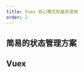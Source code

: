 ```yaml
---
title: Vuex 核心概念和基本使用
order: 2
---
```


## 简易的状态管理方案

<!-- - 如果多个组件之间需要共享状态，使用之前的方式虽然都可以实现，但是比较麻烦，而且多个组件之间互相传值，很难跟踪到数据的变化，如果出现问题的话，很难定位问题
- 当遇到多个组件需要共享状态的时候（典型的场景如购物车），使用之前的组件通信方式都不合适，会遇到以下的问题
  - 多个视图依赖于同一状态
    - 如果多层嵌套的组件依赖于同一状态，使用父子组件传值可以实现，但是非常的麻烦，而且不易管理
  - 来自不同视图的行为需要变更统一状态
    我们可以使用父子组件的方式获取状态
进行修改
或者通过事件机制来改变或者同步状态的变化
以上这些方式非常的脆弱
通常会导致无法维护的代码
那为了解决这些问题
我们可以把不同组件之间的共享状态抽取出来
存储到一个全局对象中
并且将来使用的时候要保证它是响应式的
这个对象创建好之后
我们的任何组件都可以获取或修改
全局对象中的状态
下面我们就来演示一下
这种简单的可以让多个组件共享状态的方案
我们可以把多个组件的状态
或者整个程序的状态放到一个集中的位置存储
并且可以检测到数据的更改
你可能已经想到了VX
这里我们先不使用VX
我们先自己来进行一个简单的实现
我们先打开vs code来演示一下
实现好的代码
打开零五杠EASISTOR中的STO点
JS这个模块中我们导出了一个对象
这个对象就是我们的store
或者我们叫做状态仓库
它里面有状态
还有action
状态是用来存储数据
action是通过视图和用户交互的时候
用来更改状态用的
这里还有一个debug的属性
他的目的是为了方便调试
如果为true的话
在通过action修改数据的时候会打印日志
这是集中式的状态管理
我们所有的状态都在store中进行管理
并且我们store是全局唯一的对象
任意的组件都可以导入storm模块
使用其中的状态
更改状态也是在该模块中实现的
再通过特殊的手段
还可以自己记录每次状态的变换
我们再来看这个全局的store是如何使用的
我们打开component a
它里边首先需要导入store
然后把操中的state
也就是共享的状态存储到当前组件的shared state中
当然当前组件还可以有自己特有的状态
我们存储在private state中
在视图中可以直接通过shared state username来显示数据
当点击按钮的时候
调用store中的action修改内部属性的值为component a
再来看component b
这里面代码跟component a中的是一样的
只是调用action修改名字的时候改成了component b
注意这里ab组件中
都访问了store中存储的状态数据
当前component a和component b两个组件
共享了store中的状态
并且和用户交互的时候
还会更改状态中的name属性
那下面我们打开浏览器来测试一下
我们找到简易的状态管理的这个位置
点击A组件的按钮
此时name属性被改为了component
a ab组件中的name属性都发生了变化
我们再点击B组件的按钮
效果跟刚刚是一样的
这里我们采用了集中式的状态管理
使用了全局唯一的对象store来存储状态
并且我们有一个共同的约定
组件不允许直接更改套对象的state状态属性
如果想要改变state
需要调用action来改变store中的状态
最终的结果跟view x中很类似
我们这样约定的好处是
能够记录所有store中发生的state的变更
当能记录死套的变更之后
就可以实现高级的调试功能
例如time travel就是时光旅行
还有历史回滚功能
后边在使用VIVX的时候
我们会演示好到这里
这个简易的状态管理我们就演示完了
它跟我们VOX的使用方式很像
那稍后我们就开始来回顾VX -->

## Vuex
